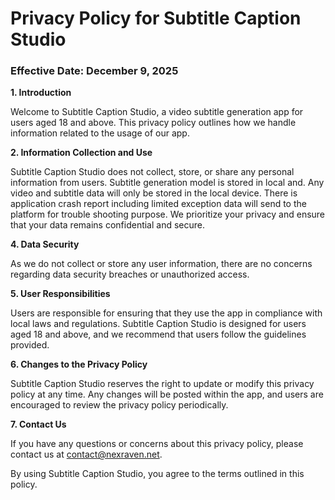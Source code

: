 # Privacy Policy for Subtitle Caption Studio

### Effective Date: December 9, 2025

**1. Introduction**

Welcome to Subtitle Caption Studio, a video subtitle generation app for users aged 18 and above. This privacy policy outlines how we handle information related to the usage of our app.

**2. Information Collection and Use**

Subtitle Caption Studio does not collect, store, or share any personal information from users. Subtitle generation model is stored in local and. Any video and subtitle data will only be stored in the local device. There is application crash report including limited exception data will send to the platform for trouble shooting purpose. We prioritize your privacy and ensure that your data remains confidential and secure.

**4. Data Security**

As we do not collect or store any user information, there are no concerns regarding data security breaches or unauthorized access.

**5. User Responsibilities**

Users are responsible for ensuring that they use the app in compliance with local laws and regulations. Subtitle Caption Studio is designed for users aged 18 and above, and we recommend that users follow the guidelines provided.

**6. Changes to the Privacy Policy**

Subtitle Caption Studio reserves the right to update or modify this privacy policy at any time. Any changes will be posted within the app, and users are encouraged to review the privacy policy periodically.

**7. Contact Us**

If you have any questions or concerns about this privacy policy, please contact us at [contact@nexraven.net](mailto:contact@nexraven.net).

By using Subtitle Caption Studio, you agree to the terms outlined in this policy.
